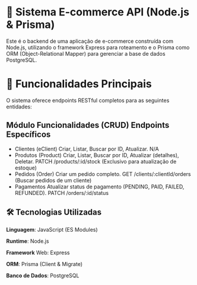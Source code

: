 # 🛒 Sistema E-commerce API (Node.js & Prisma)
Este é o backend de uma aplicação de e-commerce construída com Node.js, utilizando o framework Express para roteamento e o Prisma como ORM (Object-Relational Mapper) para gerenciar a base de dados PostgreSQL.

# 🚀 Funcionalidades Principais
O sistema oferece endpoints RESTful completos para as seguintes entidades:

## Módulo	Funcionalidades (CRUD)	Endpoints Específicos
- Clientes (eClient)	Criar, Listar, Buscar por ID, Atualizar.	N/A
- Produtos (Product)	Criar, Listar, Buscar por ID, Atualizar (detalhes), Deletar.	PATCH /products/:id/stock (Exclusivo para atualização de estoque)
- Pedidos (Order)	Criar um pedido completo.	GET /clients/:clientId/orders (Buscar pedidos de um cliente)
- Pagamentos	Atualizar status de pagamento (PENDING, PAID, FAILED, REFUNDED).	PATCH /orders/:id/status

## 🛠️ Tecnologias Utilizadas
**Linguagem**: JavaScript (ES Modules)

**Runtime**: Node.js

**Framework** Web: Express

**ORM**: Prisma (Client & Migrate)

**Banco de Dados**: PostgreSQL
